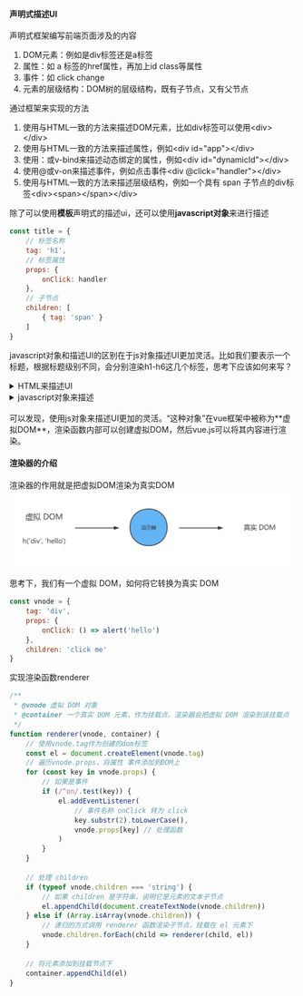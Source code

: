 #### 声明式描述UI
声明式框架编写前端页面涉及的内容
1. DOM元素：例如是div标签还是a标签
2. 属性：如 a 标签的href属性，再加上id class等属性
3. 事件：如 click change
4. 元素的层级结构：DOM树的层级结构，既有子节点，又有父节点

通过框架来实现的方法
1. 使用与HTML一致的方法来描述DOM元素，比如div标签可以使用&#60;div&#62;&#60;/div&#62;
2. 使用与HTML一致的方法来描述属性，例如&#60;div id="app"&#62;&#60;/div&#62;
3. 使用：或v-bind来描述动态绑定的属性，例如&#60;div id="dynamicId"&#62;&#60;/div&#62;
4. 使用@或v-on来描述事件，例如点击事件&#60;div @click="handler"&#62;&#60;/div&#62;
5. 使用与HTML一致的方法来描述层级结构，例如一个具有 span 子节点的div标签&#60;div&#62;&#60;span&#62;&#60;/span&#62;&#60;/div&#62;

除了可以使用**模板**声明式的描述ui，还可以使用**javascript对象**来进行描述

```js
const title = {
    // 标签名称
    tag: 'h1',
    // 标签属性
    props: {
        onClick: handler
    },
    // 子节点
    children: [
        { tag: 'span' }
    ]
}
```

javascript对象和描述UI的区别在于js对象描述UI更加灵活。比如我们要表示一个标题，根据标题级别不同，会分别渲染h1-h6这几个标签，思考下应该如何来写？



<details>
<summary>HTML来描述UI</summary>
<pre>
<code>
&#60;h1 v-if="level === 1"&#62;&#60;/h1&#62;
&#60;h2 v-else-if="level === 2"&#62;&#60;/h2&#62;
&#60;h3 v-else-if="level === 3"&#62;&#60;/h3&#62;
&#60;h4 v-else-if="level === 4"&#62;&#60;/h4&#62;
&#60;h5 v-else-if="level === 5"&#62;&#60;/h5&#62;
&#60;h6 v-else-if="level === 5"&#62;&#60;/h6&#62;
</code>
</pre>
</details>
<details>
<summary>javascript对象来描述</summary>
<pre>
<code>
let level = 3
const title = {
    tag: `h${level}`
}
</code>
</pre>
</details>
<br/>
可以发现，使用js对象来描述UI更加的灵活。“这种对象”在vue框架中被称为**虚拟DOM**，渲染函数内部可以创建虚拟DOM，然后vue.js可以将其内容进行渲染。

#### 渲染器的介绍
渲染器的作用就是把虚拟DOM渲染为真实DOM
![渲染过程](./01.png)

思考下，我们有一个虚拟 DOM，如何将它转换为真实 DOM
```js
const vnode = {
    tag: 'div',
    props: {
        onClick: () => alert('hello')
    },
    children: 'click me'
}
```

实现渲染函数renderer

```js
/**
 * @vnode 虚拟 DOM 对象
 * @container 一个真实 DOM 元素，作为挂载点，渲染器会把虚拟 DOM 渲染到该挂载点
 */
function renderer(vnode, container) {
    // 使用vnode.tag作为创建的dom标签
    const el = document.createElement(vnode.tag)
    // 遍历vnode.props，将属性 事件添加到DOM上
    for (const key in vnode.props) {
        // 如果是事件
        if (/^on/.test(key)) {
            el.addEventListener(
                // 事件名称 onClick 转为 click
                key.substr(2).toLowerCase(),
                vnode.props[key] // 处理函数
            )
        }
    }

    // 处理 children
    if (typeof vnode.children === 'string') {
        // 如果 children 是字符串，说明它是元素的文本子节点
        el.appendChild(document.createTextNode(vnode.children))
    } else if (Array.isArray(vnode.children)) {
        // 递归的方式调用 renderer 函数渲染子节点，挂载在 el 元素下
        vnode.children.forEach(child => renderer(child, el))
    }

    // 将元素添加到挂载节点下
    container.appendChild(el)
}
```